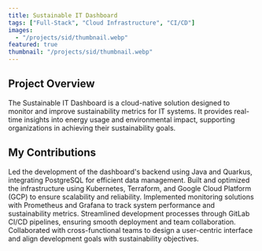 ```yaml
---
title: Sustainable IT Dashboard
tags: ["Full-Stack", "Cloud Infrastructure", "CI/CD"]
images:
  - "/projects/sid/thumbnail.webp"
featured: true
thumbnail: "/projects/sid/thumbnail.webp"
---
```


## Project Overview

The Sustainable IT Dashboard is a cloud-native solution designed to monitor and improve sustainability metrics for IT systems. It provides real-time insights into energy usage and environmental impact, supporting organizations in achieving their sustainability goals.

## My Contributions

Led the development of the dashboard's backend using Java and Quarkus, integrating PostgreSQL for efficient data management. Built and optimized the infrastructure using Kubernetes, Terraform, and Google Cloud Platform (GCP) to ensure scalability and reliability. Implemented monitoring solutions with Prometheus and Grafana to track system performance and sustainability metrics. Streamlined development processes through GitLab CI/CD pipelines, ensuring smooth deployment and team collaboration. Collaborated with cross-functional teams to design a user-centric interface and align development goals with sustainability objectives.